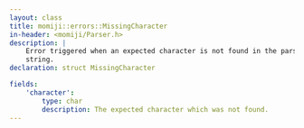 ```yaml
---
layout: class
title: momiji::errors::MissingCharacter
in-header: <momiji/Parser.h>
description: |
    Error triggered when an expected character is not found in the parsed
    string.
declaration: struct MissingCharacter

fields:
    'character':
        type: char
        description: The expected character which was not found.
---
```

